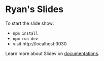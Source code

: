 # Ryan's Slides

To start the slide show:

- `npm install`
- `npm run dev`
- visit http://localhost:3030

Learn more about Slidev on [documentations](https://sli.dev/).
